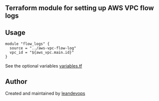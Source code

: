 ## Terraform module for setting up AWS VPC flow logs

## Usage

```hcl
module "flow_logs" {
  source = "../aws-vpc-flow-log"
  vpc_id = "${aws_vpc.main.id}"
}
```

See the optional variables [variables.tf](variables.tf)

## Author
Created and maintained by [leandevops](https://github.com/leandevops)
